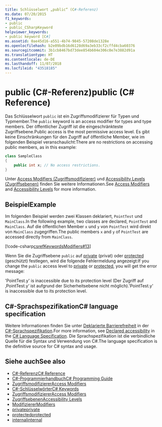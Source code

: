 ```yaml
---
title: Schlüsselwort „public“ (C#-Referenz)
ms.date: 07/20/2015
f1_keywords:
- public
- public_CSharpKeyword
helpviewer_keywords:
- public keyword [C#]
ms.assetid: 0ae45d16-a551-4b74-9845-57208de1328e
ms.openlocfilehash: b2e09bdb16d6128d69a3eb33cf2cffd4cba60376
ms.sourcegitcommit: 3b1cb8467bd73dee854b604e306c0e7e3882d91a
ms.translationtype: HT
ms.contentlocale: de-DE
ms.lasthandoff: 11/07/2018
ms.locfileid: "43518185"
---
```

# <a name="public-c-reference"></a><span data-ttu-id="67475-102">public (C#-Referenz)</span><span class="sxs-lookup"><span data-stu-id="67475-102">public (C# Reference)</span></span>

<span data-ttu-id="67475-103">Das Schlüsselwort `public` ist ein Zugriffsmodifizierer für Typen und Typmember.</span><span class="sxs-lookup"><span data-stu-id="67475-103">The `public` keyword is an access modifier for types and type members.</span></span> <span data-ttu-id="67475-104">Der öffentlicher Zugriff ist die eingeschränkteste Zugriffsebene.</span><span class="sxs-lookup"><span data-stu-id="67475-104">Public access is the most permissive access level.</span></span> <span data-ttu-id="67475-105">Es gibt keine Einschränkungen für den Zugriff auf öffentliche Member, wie im folgenden Beispiel veranschaulicht:</span><span class="sxs-lookup"><span data-stu-id="67475-105">There are no restrictions on accessing public members, as in this example:</span></span>

```csharp
class SampleClass
{
    public int x; // No access restrictions.
}
```

<span data-ttu-id="67475-106">Unter [Access Modifiers (Zugriffsmodifizierer)](../../programming-guide/classes-and-structs/access-modifiers.md) und [Accessibility Levels (Zugriffsebenen)](accessibility-levels.md) finden Sie weitere Informationen.</span><span class="sxs-lookup"><span data-stu-id="67475-106">See [Access Modifiers](../../programming-guide/classes-and-structs/access-modifiers.md) and [Accessibility Levels](accessibility-levels.md) for more information.</span></span>

## <a name="example"></a><span data-ttu-id="67475-107">Beispiel</span><span class="sxs-lookup"><span data-stu-id="67475-107">Example</span></span>

<span data-ttu-id="67475-108">Im folgenden Beispiel werden zwei Klassen deklariert, `PointTest` und `MainClass`.</span><span class="sxs-lookup"><span data-stu-id="67475-108">In the following example, two classes are declared, `PointTest` and `MainClass`.</span></span> <span data-ttu-id="67475-109">Auf die öffentlichen Member `x` und `y` von `PointTest` wird direkt von `MainClass` zugegriffen.</span><span class="sxs-lookup"><span data-stu-id="67475-109">The public members `x` and `y` of `PointTest` are accessed directly from `MainClass`.</span></span>

[!code-csharp[csrefKeywordsModifiers#13](~/samples/snippets/csharp/VS_Snippets_VBCSharp/csrefKeywordsModifiers/CS/csrefKeywordsModifiers.cs#13)]

<span data-ttu-id="67475-110">Wenn Sie die Zugriffsebene `public` auf [private](private.md) (privat) oder [protected](protected.md) (geschützt) festlegen, wird die folgende Fehlermeldung angezeigt:</span><span class="sxs-lookup"><span data-stu-id="67475-110">If you change the `public` access level to [private](private.md) or [protected](protected.md), you will get the error message:</span></span>

<span data-ttu-id="67475-111">'PointTest.y' is inaccessible due to its protection level (Der Zugriff auf ‚PointTest.y‘ ist aufgrund der Sicherheitsebene nicht möglich).</span><span class="sxs-lookup"><span data-stu-id="67475-111">'PointTest.y' is inaccessible due to its protection level.</span></span>

## <a name="c-language-specification"></a><span data-ttu-id="67475-112">C#-Sprachspezifikation</span><span class="sxs-lookup"><span data-stu-id="67475-112">C# language specification</span></span>  

<span data-ttu-id="67475-113">Weitere Informationen finden Sie unter [Deklarierte Barrierefreiheit](~/_csharplang/spec/basic-concepts.md#declared-accessibility) in der [C#-Sprachspezifikation](../language-specification/index.md).</span><span class="sxs-lookup"><span data-stu-id="67475-113">For more information, see [Declared accessibility](~/_csharplang/spec/basic-concepts.md#declared-accessibility) in the [C# Language Specification](../language-specification/index.md).</span></span> <span data-ttu-id="67475-114">Die Sprachspezifikation ist die verbindliche Quelle für die Syntax und Verwendung von C#.</span><span class="sxs-lookup"><span data-stu-id="67475-114">The language specification is the definitive source for C# syntax and usage.</span></span>

## <a name="see-also"></a><span data-ttu-id="67475-115">Siehe auch</span><span class="sxs-lookup"><span data-stu-id="67475-115">See also</span></span>

- [<span data-ttu-id="67475-116">C#-Referenz</span><span class="sxs-lookup"><span data-stu-id="67475-116">C# Reference</span></span>](../index.md)
- [<span data-ttu-id="67475-117">C#-Programmierhandbuch</span><span class="sxs-lookup"><span data-stu-id="67475-117">C# Programming Guide</span></span>](../../programming-guide/index.md)
- [<span data-ttu-id="67475-118">Zugriffsmodifizierer</span><span class="sxs-lookup"><span data-stu-id="67475-118">Access Modifiers</span></span>](../../programming-guide/classes-and-structs/access-modifiers.md)
- [<span data-ttu-id="67475-119">C#-Schlüsselwörter</span><span class="sxs-lookup"><span data-stu-id="67475-119">C# Keywords</span></span>](index.md)
- [<span data-ttu-id="67475-120">Zugriffsmodifizierer</span><span class="sxs-lookup"><span data-stu-id="67475-120">Access Modifiers</span></span>](access-modifiers.md)
- [<span data-ttu-id="67475-121">Zugriffsebenen</span><span class="sxs-lookup"><span data-stu-id="67475-121">Accessibility Levels</span></span>](accessibility-levels.md)
- [<span data-ttu-id="67475-122">Modifizierer</span><span class="sxs-lookup"><span data-stu-id="67475-122">Modifiers</span></span>](modifiers.md)
- [<span data-ttu-id="67475-123">private</span><span class="sxs-lookup"><span data-stu-id="67475-123">private</span></span>](private.md)
- [<span data-ttu-id="67475-124">protected</span><span class="sxs-lookup"><span data-stu-id="67475-124">protected</span></span>](protected.md)
- [<span data-ttu-id="67475-125">internal</span><span class="sxs-lookup"><span data-stu-id="67475-125">internal</span></span>](internal.md)